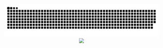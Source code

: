 <picture>
  <source media="(prefers-color-scheme: dark)" srcset="https://raw.githubusercontent.com/yyy-router/yyy-router/output/github-contribution-grid-snake-dark.svg">
  <source media="(prefers-color-scheme: light)" srcset="https://raw.githubusercontent.com/yyy-router/yyy-router/output/github-contribution-grid-snake.svg">
  <img alt="github contribution grid snake animation" src="https://raw.githubusercontent.com/yyy-router/yyy-router/output/github-contribution-grid-snake.svg">
</picture>
<div align="center"> <img src="https://github-readme-streak-stats.herokuapp.com/?user=yyy-router" /> </div>
